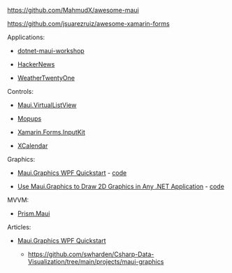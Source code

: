 https://github.com/MahmudX/awesome-maui

https://github.com/jsuarezruiz/awesome-xamarin-forms

Applications:

- [dotnet-maui-workshop](https://github.com/dotnet-presentations/dotnet-maui-workshop)

- [HackerNews](https://github.com/brminnick/HackerNews)

- [WeatherTwentyOne](https://github.com/davidortinau/WeatherTwentyOne)

Controls:

- [Maui.VirtualListView](https://github.com/Redth/Maui.VirtualListView)

- [Mopups](https://github.com/LuckyDucko/Mopups)

- [Xamarin.Forms.InputKit](https://github.com/enisn/Xamarin.Forms.InputKit)

- [XCalendar](https://github.com/ME-MarvinE/XCalendar)

Graphics:

- [Maui.Graphics WPF Quickstart](https://swharden.com/csdv/maui.graphics/quickstart-wpf/) - [code](https://github.com/swharden/Csharp-Data-Visualization/tree/main/projects/maui-graphics)

- [Use Maui.Graphics to Draw 2D Graphics in Any .NET Application](https://swharden.com/blog/2022-05-25-maui-graphics/) - [code](https://github.com/swharden/Csharp-Data-Visualization/tree/main/projects/maui-graphics)

MVVM:

- [Prism.Maui](https://github.com/PrismLibrary/Prism.Maui)

Articles:

- [Maui.Graphics WPF Quickstart](https://swharden.com/csdv/maui.graphics/quickstart-wpf/)

  - https://github.com/swharden/Csharp-Data-Visualization/tree/main/projects/maui-graphics
